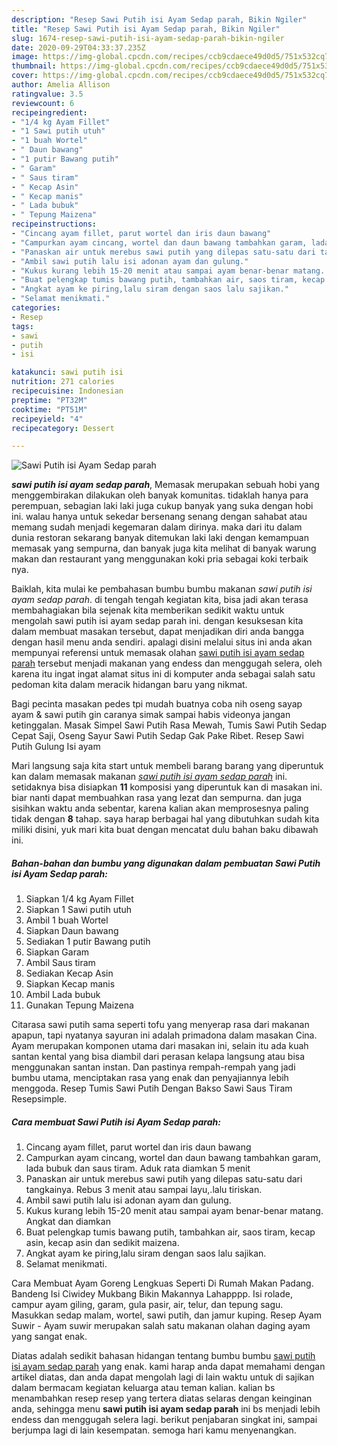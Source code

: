 ```yaml
---
description: "Resep Sawi Putih isi Ayam Sedap parah, Bikin Ngiler"
title: "Resep Sawi Putih isi Ayam Sedap parah, Bikin Ngiler"
slug: 1674-resep-sawi-putih-isi-ayam-sedap-parah-bikin-ngiler
date: 2020-09-29T04:33:37.235Z
image: https://img-global.cpcdn.com/recipes/ccb9cdaece49d0d5/751x532cq70/sawi-putih-isi-ayam-sedap-parah-foto-resep-utama.jpg
thumbnail: https://img-global.cpcdn.com/recipes/ccb9cdaece49d0d5/751x532cq70/sawi-putih-isi-ayam-sedap-parah-foto-resep-utama.jpg
cover: https://img-global.cpcdn.com/recipes/ccb9cdaece49d0d5/751x532cq70/sawi-putih-isi-ayam-sedap-parah-foto-resep-utama.jpg
author: Amelia Allison
ratingvalue: 3.5
reviewcount: 6
recipeingredient:
- "1/4 kg Ayam Fillet"
- "1 Sawi putih utuh"
- "1 buah Wortel"
- " Daun bawang"
- "1 putir Bawang putih"
- " Garam"
- " Saus tiram"
- " Kecap Asin"
- " Kecap manis"
- " Lada bubuk"
- " Tepung Maizena"
recipeinstructions:
- "Cincang ayam fillet, parut wortel dan iris daun bawang"
- "Campurkan ayam cincang, wortel dan daun bawang tambahkan garam, lada bubuk dan saus tiram. Aduk rata diamkan 5 menit"
- "Panaskan air untuk merebus sawi putih yang dilepas satu-satu dari tangkainya. Rebus 3 menit atau sampai layu,.lalu tiriskan."
- "Ambil sawi putih lalu isi adonan ayam dan gulung."
- "Kukus kurang lebih 15-20 menit atau sampai ayam benar-benar matang. Angkat dan diamkan"
- "Buat pelengkap tumis bawang putih, tambahkan air, saos tiram, kecap asin, kecap asin dan sedikit maizena."
- "Angkat ayam ke piring,lalu siram dengan saos lalu sajikan."
- "Selamat menikmati."
categories:
- Resep
tags:
- sawi
- putih
- isi

katakunci: sawi putih isi 
nutrition: 271 calories
recipecuisine: Indonesian
preptime: "PT32M"
cooktime: "PT51M"
recipeyield: "4"
recipecategory: Dessert

---
```



![Sawi Putih isi Ayam Sedap parah](https://img-global.cpcdn.com/recipes/ccb9cdaece49d0d5/751x532cq70/sawi-putih-isi-ayam-sedap-parah-foto-resep-utama.jpg)

<b><i>sawi putih isi ayam sedap parah</i></b>, Memasak merupakan sebuah hobi yang menggembirakan dilakukan oleh banyak komunitas. tidaklah hanya para perempuan, sebagian laki laki juga cukup banyak yang suka dengan hobi ini. walau hanya untuk sekedar bersenang senang dengan sahabat atau memang sudah menjadi kegemaran dalam dirinya. maka dari itu dalam dunia restoran sekarang banyak ditemukan laki laki dengan kemampuan memasak yang sempurna, dan banyak juga kita melihat di banyak warung makan dan restaurant yang menggunakan koki pria sebagai koki terbaik nya.

Baiklah, kita mulai ke pembahasan bumbu bumbu makanan <i>sawi putih isi ayam sedap parah</i>. di tengah tengah kegiatan kita, bisa jadi akan terasa membahagiakan bila sejenak kita memberikan sedikit waktu untuk mengolah sawi putih isi ayam sedap parah ini. dengan kesuksesan kita dalam membuat masakan tersebut, dapat menjadikan diri anda bangga dengan hasil menu anda sendiri. apalagi disini melalui situs ini anda akan mempunyai referensi untuk memasak olahan <u>sawi putih isi ayam sedap parah</u> tersebut menjadi makanan yang endess dan menggugah selera, oleh karena itu ingat ingat alamat situs ini di komputer anda sebagai salah satu pedoman kita dalam meracik hidangan baru yang nikmat.

Bagi pecinta masakan pedes tpi mudah buatnya coba nih oseng sayap ayam &amp; sawi putih gin caranya simak sampai habis videonya jangan ketinggalan. Masak Simpel Sawi Putih Rasa Mewah, Tumis Sawi Putih Sedap Cepat Saji, Oseng Sayur Sawi Putih Sedap Gak Pake Ribet. Resep Sawi Putih Gulung Isi ayam


Mari langsung saja kita start untuk membeli barang barang yang diperuntuk kan dalam memasak makanan <u><i>sawi putih isi ayam sedap parah</i></u> ini. setidaknya bisa disiapkan <b>11</b> komposisi yang diperuntuk kan di masakan ini. biar nanti dapat membuahkan rasa yang lezat dan sempurna. dan juga sisihkan waktu anda sebentar, karena kalian akan memprosesnya paling tidak dengan <b>8</b> tahap. saya harap berbagai hal yang dibutuhkan sudah kita miliki disini, yuk mari kita buat dengan mencatat dulu bahan baku dibawah ini.

<!--inarticleads1-->

##### Bahan-bahan dan bumbu yang digunakan dalam pembuatan Sawi Putih isi Ayam Sedap parah:

1. Siapkan 1/4 kg Ayam Fillet
1. Siapkan 1 Sawi putih utuh
1. Ambil 1 buah Wortel
1. Siapkan  Daun bawang
1. Sediakan 1 putir Bawang putih
1. Siapkan  Garam
1. Ambil  Saus tiram
1. Sediakan  Kecap Asin
1. Siapkan  Kecap manis
1. Ambil  Lada bubuk
1. Gunakan  Tepung Maizena


Citarasa sawi putih sama seperti tofu yang menyerap rasa dari makanan apapun, tapi nyatanya sayuran ini adalah primadona dalam masakan Cina. Ayam merupakan komponen utama dari masakan ini, selain itu ada kuah santan kental yang bisa diambil dari perasan kelapa langsung atau bisa menggunakan santan instan. Dan pastinya rempah-rempah yang jadi bumbu utama, menciptakan rasa yang enak dan penyajiannya lebih menggoda. Resep Tumis Sawi Putih Dengan Bakso Sawi Saus Tiram Resepsimple. 

<!--inarticleads2-->

##### Cara membuat Sawi Putih isi Ayam Sedap parah:

1. Cincang ayam fillet, parut wortel dan iris daun bawang
1. Campurkan ayam cincang, wortel dan daun bawang tambahkan garam, lada bubuk dan saus tiram. Aduk rata diamkan 5 menit
1. Panaskan air untuk merebus sawi putih yang dilepas satu-satu dari tangkainya. Rebus 3 menit atau sampai layu,.lalu tiriskan.
1. Ambil sawi putih lalu isi adonan ayam dan gulung.
1. Kukus kurang lebih 15-20 menit atau sampai ayam benar-benar matang. Angkat dan diamkan
1. Buat pelengkap tumis bawang putih, tambahkan air, saos tiram, kecap asin, kecap asin dan sedikit maizena.
1. Angkat ayam ke piring,lalu siram dengan saos lalu sajikan.
1. Selamat menikmati.


Cara Membuat Ayam Goreng Lengkuas Seperti Di Rumah Makan Padang. Bandeng Isi Ciwidey Mukbang Bikin Makannya Lahapppp. Isi rolade, campur ayam giling, garam, gula pasir, air, telur, dan tepung sagu. Masukkan sedap malam, wortel, sawi putih, dan jamur kuping. Resep Ayam Suwir - Ayam suwir merupakan salah satu makanan olahan daging ayam yang sangat enak. 

Diatas adalah sedikit bahasan hidangan tentang bumbu bumbu <u>sawi putih isi ayam sedap parah</u> yang enak. kami harap anda dapat memahami dengan artikel diatas, dan anda dapat mengolah lagi di lain waktu untuk di sajikan dalam bermacam kegiatan keluarga atau teman kalian. kalian bs menambahkan resep resep yang tertera diatas selaras dengan keinginan anda, sehingga menu <b>sawi putih isi ayam sedap parah</b> ini bs menjadi lebih endess dan menggugah selera lagi. berikut penjabaran singkat ini, sampai berjumpa lagi di lain kesempatan. semoga hari kamu menyenangkan.
